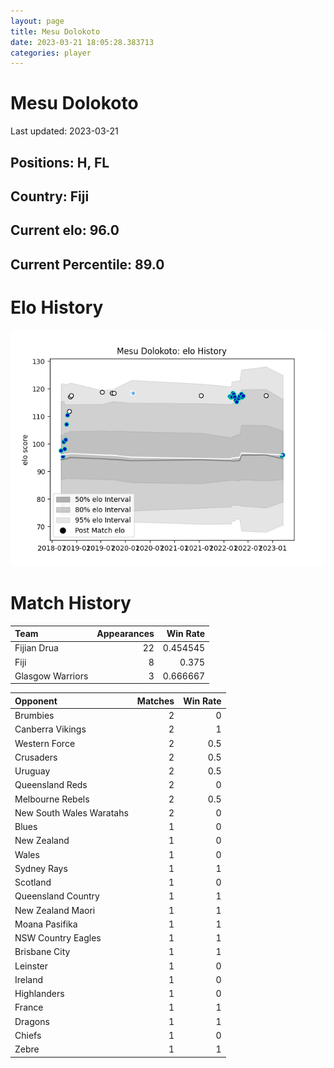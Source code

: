 ```yaml
---  
layout: page  
title: Mesu Dolokoto  
date: 2023-03-21 18:05:28.383713  
categories: player  
---
```

# Mesu Dolokoto


Last updated: 2023-03-21
## Positions: H, FL

## Country: Fiji

## Current elo: 96.0

## Current Percentile: 89.0

# Elo History


![elo history](history_MesuDolokoto.png)
# Match History


| Team             |   Appearances |   Win Rate |
|:-----------------|--------------:|-----------:|
| Fijian Drua      |            22 |   0.454545 |
| Fiji             |             8 |   0.375    |
| Glasgow Warriors |             3 |   0.666667 |

| Opponent                 |   Matches |   Win Rate |
|:-------------------------|----------:|-----------:|
| Brumbies                 |         2 |        0   |
| Canberra Vikings         |         2 |        1   |
| Western Force            |         2 |        0.5 |
| Crusaders                |         2 |        0.5 |
| Uruguay                  |         2 |        0.5 |
| Queensland Reds          |         2 |        0   |
| Melbourne Rebels         |         2 |        0.5 |
| New South Wales Waratahs |         2 |        0   |
| Blues                    |         1 |        0   |
| New Zealand              |         1 |        0   |
| Wales                    |         1 |        0   |
| Sydney Rays              |         1 |        1   |
| Scotland                 |         1 |        0   |
| Queensland Country       |         1 |        1   |
| New Zealand Maori        |         1 |        1   |
| Moana Pasifika           |         1 |        1   |
| NSW Country Eagles       |         1 |        1   |
| Brisbane City            |         1 |        1   |
| Leinster                 |         1 |        0   |
| Ireland                  |         1 |        0   |
| Highlanders              |         1 |        0   |
| France                   |         1 |        1   |
| Dragons                  |         1 |        1   |
| Chiefs                   |         1 |        0   |
| Zebre                    |         1 |        1   |